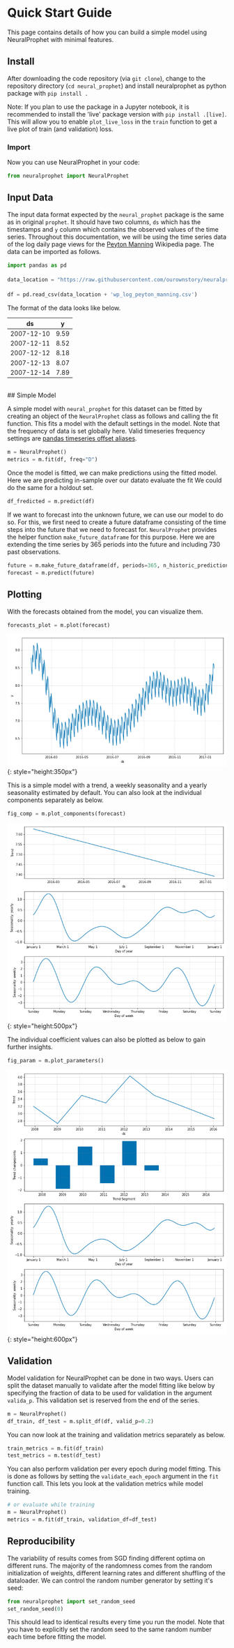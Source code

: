 # Quick Start Guide
This page contains details of how you can build a simple model using NeuralProphet with 
minimal features.

## Install
After downloading the code repository (via `git clone`), change to the repository directory (`cd neural_prophet`) and install neuralprophet as python package with
`pip install .`

Note: If you plan to use the package in a Jupyter notebook, it is recommended to install the 'live' package version with `pip install .[live]`.
This will allow you to enable `plot_live_loss` in the `train` function to get a live plot of train (and validation) loss.

### Import
Now you can use NeuralProphet in your code:
```python
from neuralprophet import NeuralProphet
```

 
## Input Data

The input data format expected by the `neural_prophet` package is the same as in original 
`prophet`. It should have two columns, `ds` which has the timestamps and `y` column which
contains the observed values of the time series. Throughout this documentation, we 
will be using the time series data of the log daily page views for the [Peyton Manning](https://en.wikipedia.org/wiki/Peyton_Manning)
Wikipedia page. The data can be imported as follows.

```python
import pandas as pd

data_location = "https://raw.githubusercontent.com/ourownstory/neuralprophet-data/main/datasets/"

df = pd.read_csv(data_location + 'wp_log_peyton_manning.csv')
```

The format of the data looks like below.

ds | y | 
------------ | ------------- |
2007-12-10|9.59|
2007-12-11|8.52|
2007-12-12|8.18|
2007-12-13|8.07|
2007-12-14|7.89|

<br />
## Simple Model

A simple model with `neural_prophet` for this dataset can be fitted by creating
an object of the `NeuralProphet` class as follows and calling the fit function. This 
fits a model with the default settings in the model. Note that the frequency of data is set globally here. 
Valid timeseries frequency settings are [pandas timeseries offset aliases](https://pandas.pydata.org/pandas-docs/stable/user_guide/timeseries.html#timeseries-offset-aliases).

```python
m = NeuralProphet()
metrics = m.fit(df, freq="D")
```

Once the model is fitted, we can make predictions using the fitted model. 
Here we are predicting in-sample over our datato evaluate the fit
We could do the same for a holdout set.

```python
df_fredicted = m.predict(df)
```
If we want to forecast into the unknown future, we can use our model to do so. For this, we first
need to create a future dataframe consisting of the time steps into the future that we need
to forecast for. `NeuralProphet` provides the helper function `make_future_dataframe` for
this purpose. Here we are extending the time series by 365 periods into the future and including 730 past observations.

```python
future = m.make_future_dataframe(df, periods=365, n_historic_predictions=730)
forecast = m.predict(future)
```

## Plotting
With the forecasts obtained from the model, you can visualize them.
```python
forecasts_plot = m.plot(forecast)
```

![plot-forecasts-1](../images/plot_forecasts_simple_1.png){: style="height:350px"}

This is a simple model with a trend, a weekly seasonality and a yearly seasonality estimated by default. 
You can also look at the individual components separately as below. 

```python
fig_comp = m.plot_components(forecast)
```

![plot-comp-1](../images/plot_comp_simple_1.png){: style="height:500px"}

The individual coefficient values can also be plotted as below to gain further insights.

```python
fig_param = m.plot_parameters()
```

![plot-param-1](../images/plot_param_simple_1.png){: style="height:600px"}

## Validation
Model validation for NeuralProphet can be done in two ways. Users can split the dataset manually to
validate after the model fitting like below by specifying the fraction of data to be used for validation
in the argument `valida_p`. This validation set is reserved from the end of the series.

```python
m = NeuralProphet()
df_train, df_test = m.split_df(df, valid_p=0.2)
```

You can now look at the training and validation metrics separately as below. 

```python
train_metrics = m.fit(df_train)
test_metrics = m.test(df_test)
```

You can also perform validation per every epoch during model fitting. This is done as follows by setting the 
`validate_each_epoch` argument in the `fit` function call. This lets you look at the validation metrics while model training.

```python
# or evaluate while training
m = NeuralProphet()
metrics = m.fit(df_train, validation_df=df_test)
```

## Reproducibility
The variability of results comes from SGD finding different optima on different runs.
The majority of the randomness comes from the random initialization of weights, 
different learning rates and different shuffling of the dataloader.
We can control the random number generator by setting it's seed:
```python
from neuralprophet import set_random_seed 
set_random_seed(0)
```
This should lead to identical results every time you run the model. 
Note that you have to explicitly set the random seed to the same random number each time before fitting the model.